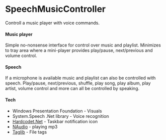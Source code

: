 # SpeechMusicController
Controll a music player with voice commands.

#### Music player
Simple no-nonsense interface for control over music and playlist. Minimizes to tray area where a mini-player provides play/pause, next/previous and volume control.

#### Speech
If a microphone is available music and playlist can also be controlled with speech. Play/pause, next/previous, shuffle, play song, play album, play artist, volume control and more can all be controlled by speaking.

#### Tech
+ Windows Presentation Foundation - Visuals
+ System.Speech .Net library - Voice recognition
+ [Hardcodet.Net](http://www.hardcodet.net/wpf-notifyicon) - Taskbar notification icon
+ [NAudio](https://github.com/naudio/NAudio) - playing mp3
+ [Taglib](https://github.com/mono/taglib-sharp) - File tags